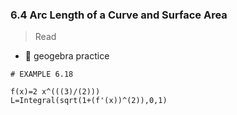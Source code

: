 ### 6.4 Arc Length of a Curve and Surface Area

> Read


- 🎯 geogebra practice 

```
# EXAMPLE 6.18

f(x)=2 x^(((3)/(2)))
L=Integral(sqrt(1+(f'(x))^(2)),0,1)
```
